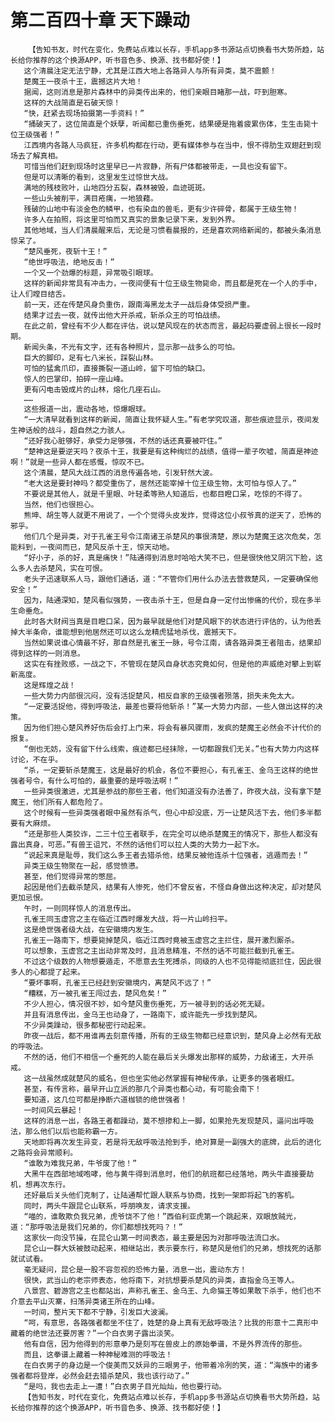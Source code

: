 # 第二百四十章 天下躁动
        【告知书友，时代在变化，免费站点难以长存，手机app多书源站点切换看书大势所趋，站长给你推荐的这个换源APP，听书音色多、换源、找书都好使！】
       这个清晨注定无法宁静，尤其是江西大地上各路异人与所有异类，莫不震颤！
       楚魔王一夜杀十王，震撼这片大地！
       据闻，这则消息是那片森林中的异类传出来的，他们亲眼目睹那一战，吓到胆寒。
       这样的大战简直是石破天惊！
       “快，赶紧去现场拍摄第一手资料！”
       “捅破天了，这位简直是个妖孽，听闻都已重伤垂死，结果硬是拖着疲累伤体，生生击毙十位王级强者！”
       江西境内各路人马疯狂，许多机构都在行动，更有媒体参与在当中，恨不得肋生双翅赶到现场去了解真相。
       可惜当他们赶到现场时这里早已一片寂静，所有尸体都被带走，一具也没有留下。
       但是可以清晰的看到，这里发生过惊世大战。
       满地的残枝败叶，山地四分五裂，森林被毁，血迹斑斑。
       一些山头被削平，满目疮痍，一地狼藉。
       残破的山地中有淡金色的鳞甲，也有染血的兽毛，更有少许碎骨，都属于王级生物！
       许多人在拍照，将这里可怕而又真实的景象记录下来，发到外界。
       其他地域，当人们清晨醒来后，无论是习惯看晨报的，还是喜欢网络新闻的，都被头条消息惊呆了。
       “楚风垂死，夜斩十王！”
       “绝世呼吸法，绝地反击！”
       一个又一个劲爆的标题，异常吸引眼球。
       这样的新闻非常具有冲击力，一夜间便有十位王级生物毙命，而且都是死在一个人的手中，让人们瞠目结舌。
       前一天，还在传楚风身负重伤，跟南海黑龙太子一战后身体受损严重。
       结果才过去一夜，就传出他大开杀戒，斩杀众王的可怕战绩。
       在此之前，曾经有不少人都在评估，说以楚风现在的状态而言，最起码要虚弱上很长一段时期。
       新闻头条，不光有文字，还有各种照片，显示那一战多么的可怕。
       巨大的脚印，足有七八米长，踩裂山林。
       可怕的猛禽爪印，直接撕裂一道山岭，留下可怕的缺口。
       惊人的巴掌印，拍碎一座山峰。
       更有闪电击毁成片的山林，熔化几座石山。
       ……
       这些报道一出，震动各地，惊爆眼球。
       “一大清早就看到这样的新闻，简直让我怀疑人生。”有老学究叹道，那些痕迹显示，夜间发生神话般的战斗，超自然之力骇人。
       “还好我心脏够好，承受力足够强，不然的话还真要被吓住。”
       “楚神这是要逆天吗？夜杀十王，我要是有这种绚烂的战绩，值得一辈子吹嘘，简直是神迹啊！”就是一些异人都在感慨，惊叹不已。
       这个清晨，楚风大战江西的消息传遍各地，引发轩然大波。
       “老大这是要封神吗？都受重伤了，居然还能宰掉十位王级生物，太可怕与惊人了。”
       不要说是其他人，就是千里眼、叶轻柔等熟人知道后，也都目瞪口呆，吃惊的不得了。
       当然，他们也很担心。
       熊坤、胡生等人就更不用说了，一个个觉得头皮发炸，觉得这位小叔爷真的逆天了，恐怖的邪乎。
       他们几个是异类，对于孔雀王号令江南诸王杀楚风的事很清楚，原以为楚魔王这次危矣，怎能料到，一夜间而已，楚风反杀十王，惊天动地。
       “好小子，杀的好，真是痛快！”陆通得到消息时哈哈大笑不已，但是很快他又阴沉下脸，这么多人去杀楚风，实在可恨。
       老头子迅速联系人马，跟他们通话，道：“不管你们用什么办法去营救楚风，一定要确保他安全！”
       因为，陆通深知，楚风看似强势，一夜击杀十王，但是自身一定付出惨痛的代价，现在多半生命垂危。
       此时各大财阀当真是目瞪口呆，因为最早就是他们对楚风眼下的状态进行评估的，认为他丢掉大半条命，谁能想到他居然还可以这么龙精虎猛地杀伐，震撼天下。
       当然如果说谁心情最不好，那自然是孔雀王一脉，号令江南，请各路异类王者阻击，结果却得到这样的一则消息。
       这实在有挫败感，一战之下，不管现在楚风自身状态究竟如何，但是他的声威绝对攀上到崭新高度。
       这是辉煌之战！
       一些大势力内部很沉闷，没有活捉楚风，相反自家的王级强者殒落，损失未免太大。
       “一定要活捉他，得到呼吸法，最差也要将他斩杀！”某一大势力内部，一些人做出这样的决策。
       因为他们担心楚风养好伤后会打上门来，将会有暴风骤雨，发疯的楚魔王必然会不计代价的报复。
       “倒也无妨，没有留下什么线索，痕迹都已经抹除，一切都跟我们无关。”也有大势力内这样讨论，不在乎。
       “杀，一定要斩杀楚魔王，这是最好的机会，各位不要担心，有孔雀王、金乌王这样的绝世强者号令，有什么可怕的，最重要的是呼吸法啊！”
       一些异类很激进，尤其是参战的那些王者，他们知道没有办法善了，昨夜大战，没有拿下楚魔王，他们所有人都危险了。
       这个时候有一些异类强者眼中虽然有杀气，但心中却没底，万一让楚风活下去，他们多半都要有大麻烦。
       “还是那些人类狡诈，二三十位王者联手，在完全可以绝杀楚魔王的情况下，那些人都没有露出真身，可恶。”有兽王诅咒，不然的话他们可以拉人类的大势力一起下水。
       “说起来真是耻辱，我们这么多王者去猎杀他，结果反被他连杀十位强者，逃遁而去！”
       异类王级生物聚在一起，感觉愤懑。
       甚至，他们觉得异常的憋屈。
       起因是他们去截杀楚风，结果有人惨死，他们不曾反省，不怪自身做出这种决定，却对楚风更加忌恨。
       午时，一则同样惊人的消息传出。
       孔雀王同玉虚宫之主在临近江西时爆发大战，将一片山岭扫平。
       这是绝世强者级大战，在安徽境内发生。
       孔雀王一路南下，想要毙掉楚风，临近江西时竟被玉虚宫之主拦住，展开激烈厮杀。
       可以想象，玉虚宫之主出动非常及时，且消息精准，不然的话不可能拦截到孔雀王。
       不过这个级数的人物想要遁走，不愿意去生死搏杀，同级的人也不见得能彻底拦住，因此很多人的心都提了起来。
       “要坏事啊，孔雀王已经赶到安徽境内，离楚风不远了！”
       “糟糕，万一被孔雀王闯过去，楚风危矣！”
       不少人担心，情况很不妙，如今楚风重伤垂死，万一被寻到的话必死无疑。
       并且有消息传出，金乌王也动身了，一路南下，或许能先一步找到楚风。
       不少异类躁动，很多都秘密行动起来。
       昨夜一战后，都不用谁再去刻意传播，所有的王级生物都已经意识到，楚风身上必然有无敌的呼吸法。
       不然的话，他们不相信一个垂死的人能在最后关头爆发出那样的威势，力敌诸王，大开杀戒。
       这一战虽然成就楚风的威名，但也坐实他必然掌握有神秘传承，让更多的强者眼红。
       甚至，有传言称，最早开山立派的那几个异类也都心动，有可能会南下！
       要知道，这几位可都是挣断六道枷锁的绝世强者！
       一时间风云暴起！
       这样的消息一出，各路王者都躁动，莫不想掺和上一脚，如果抢先发现楚风，逼问出呼吸法，那么他们以后也能称霸一方。
       天地即将再次发生异变，若是将无敌呼吸法抢到手，绝对算是一副强大的底牌，此后的进化之路将会异常顺利。
       “谁敢为难我兄弟，牛爷废了他！”
       大黑牛在西部地域咆哮，他与黄牛得到消息时，他们的航班都已经落地，两头牛直接要劫机，想再次东行。
       还好最后关头他们克制了，让陆通帮忙跟人联系与协商，找到一架即将起飞的客机。
       同时，两头牛跟昆仑山联系，呼朋唤友，请求支援。
       “喵的，谁敢欺负我兄弟，虎爷饶不了他！”西伯利亚虎第一个跳起来，双眼放贼光，道：“那呼吸法是我们兄弟的，你们都想找死吗？！”
       这家伙一向没节操，在昆仑山第一时间表态，最主要是因为对那呼吸法流口水。
       昆仑山一群大妖被鼓动起来，相继站出，表示要东行，称楚风是他们的兄弟，想找死的话那就试试看。
       毫无疑问，昆仑是一股不容忽视的恐怖力量，消息一出，震动东方！
       很快，武当山的老宗师表态，他将南下，对抗想要杀楚风的异类，直指金乌王等人。
       八景宫、碧游宫之主也都站出，声称孔雀王、金乌王、九命猫王等如果敢下杀手，他们也不介意去平山灭寨，扫荡异类诸王所在的山峰。
       一时间，整片天下都不宁静，引发巨大波澜。
       “呵，有意思，各路强者都坐不住了，姓楚的身上真有无敌呼吸法？比我的形意十二真形中藏着的绝世法还要厉害？”一个白衣男子露出淡笑。
       他有自信，因为他得到的形意拳乃是刻写在兽皮上的原始拳谱，不是外界流传的那些。
       而且，这拳谱上藏着一种神秘难测的呼吸法！
       在白衣男子的身边是一个俊美而又妖异的三眼男子，他带着冷冽的笑，道：“海族中的诸多强者都将登岸，必然会赶去猎杀楚风，我也该行动了。”
       “是吗，我也去走上一遭！”白衣男子目光灿灿，他也要行动。
       【告知书友，时代在变化，免费站点难以长存，手机app多书源站点切换看书大势所趋，站长给你推荐的这个换源APP，听书音色多、换源、找书都好使！】